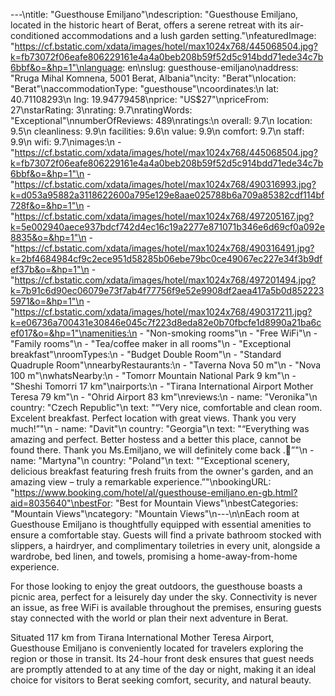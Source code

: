 ---\ntitle: "Guesthouse Emiljano"\ndescription: "Guesthouse Emiljano, located in the historic heart of Berat, offers a serene retreat with its air-conditioned accommodations and a lush garden setting."\nfeaturedImage: "https://cf.bstatic.com/xdata/images/hotel/max1024x768/445068504.jpg?k=fb73072f06eafe806229161e4a4a0beb208b59f52d5c914bdd71ede34c7b6bbf&o=&hp=1"\nlanguage: en\nslug: guesthouse-emiljano\naddress: "Rruga Mihal Komnena, 5001 Berat, Albania"\ncity: "Berat"\nlocation: "Berat"\naccommodationType: "guesthouse"\ncoordinates:\n  lat: 40.71108293\n  lng: 19.94779458\nprice: "US$27"\npriceFrom: 27\nstarRating: 3\nrating: 9.7\nratingWords: "Exceptional"\nnumberOfReviews: 489\nratings:\n  overall: 9.7\n  location: 9.5\n  cleanliness: 9.9\n  facilities: 9.6\n  value: 9.9\n  comfort: 9.7\n  staff: 9.9\n  wifi: 9.7\nimages:\n  - "https://cf.bstatic.com/xdata/images/hotel/max1024x768/445068504.jpg?k=fb73072f06eafe806229161e4a4a0beb208b59f52d5c914bdd71ede34c7b6bbf&o=&hp=1"\n  - "https://cf.bstatic.com/xdata/images/hotel/max1024x768/490316993.jpg?k=d053a95882a3118622600a795e129e8aae025788b6a709a85382cdf114bf728f&o=&hp=1"\n  - "https://cf.bstatic.com/xdata/images/hotel/max1024x768/497205167.jpg?k=5e002940aece937bdcf742d4ec16c19a2277e871071b346e6d69cf0a092e8835&o=&hp=1"\n  - "https://cf.bstatic.com/xdata/images/hotel/max1024x768/490316491.jpg?k=2bf4684984cf9c2ece951d58285b06ebe79bc0ce49067ec227e34f3b9dfef37b&o=&hp=1"\n  - "https://cf.bstatic.com/xdata/images/hotel/max1024x768/497201494.jpg?k=7b91c6d90ec06079e73f7ab4f77756f9e52e9908df2aea417a5b0d8522235971&o=&hp=1"\n  - "https://cf.bstatic.com/xdata/images/hotel/max1024x768/490317211.jpg?k=e06736a700431e30846e045c7f223d8eda82e0b70fbcfe1d8990a21ba6cef017&o=&hp=1"\namenities:\n  - "Non-smoking rooms"\n  - "Free WiFi"\n  - "Family rooms"\n  - "Tea/coffee maker in all rooms"\n  - "Exceptional breakfast"\nroomTypes:\n  - "Budget Double Room"\n  - "Standard Quadruple Room"\nnearbyRestaurants:\n  - "Taverna Nova 50 m"\n  - "Nova 100 m"\nwhatsNearby:\n  - "Tomorr Mountain National Park 9 km"\n  - "Sheshi Tomorri 17 km"\nairports:\n  - "Tirana International Airport Mother Teresa 79 km"\n  - "Ohrid Airport 83 km"\nreviews:\n  - name: "Veronika"\n    country: "Czech Republic"\n    text: "“Very nice, comfortable and clean room. Excelent breakfast. Perfect location with great views. Thank you very much!”"\n  - name: "Davit"\n    country: "Georgia"\n    text: "“Everything was amazing and perfect.
Better hostess and a better this place, cannot be found there.
Thank you Ms.Emiljano, we will definitely come back .🙏”"\n  - name: "Martyna"\n    country: "Poland"\n    text: "“Exceptional scenery, delicious breakfast featuring fresh fruits from the owner's garden, and an amazing view – truly a remarkable experience.”"\nbookingURL: "https://www.booking.com/hotel/al/guesthouse-emiljano.en-gb.html?aid=8035640"\nbestFor: "Best for Mountain Views"\nbestCategories: "Mountain Views"\ncategory: "Mountain Views"\n---\n\nEach room at Guesthouse Emiljano is thoughtfully equipped with essential amenities to ensure a comfortable stay. Guests will find a private bathroom stocked with slippers, a hairdryer, and complimentary toiletries in every unit, alongside a wardrobe, bed linen, and towels, promising a home-away-from-home experience.

For those looking to enjoy the great outdoors, the guesthouse boasts a picnic area, perfect for a leisurely day under the sky. Connectivity is never an issue, as free WiFi is available throughout the premises, ensuring guests stay connected with the world or plan their next adventure in Berat.

Situated 117 km from Tirana International Mother Teresa Airport, Guesthouse Emiljano is conveniently located for travelers exploring the region or those in transit. Its 24-hour front desk ensures that guest needs are promptly attended to at any time of the day or night, making it an ideal choice for visitors to Berat seeking comfort, security, and natural beauty.